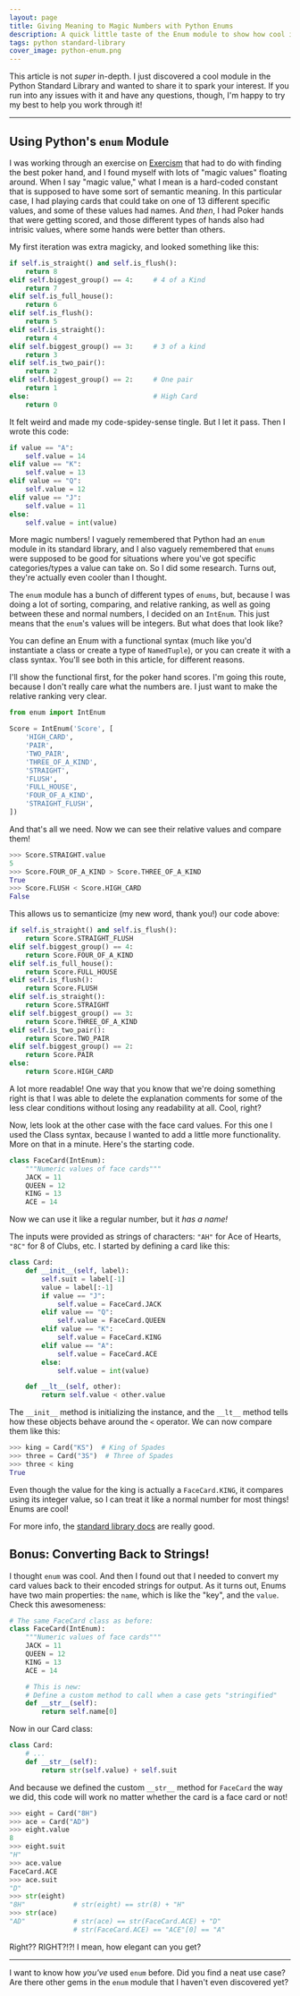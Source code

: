 ```yaml
---
layout: page
title: Giving Meaning to Magic Numbers with Python Enums
description: A quick little taste of the Enum module to show how cool it is.
tags: python standard-library
cover_image: python-enum.png
---
```


This article is not *super* in-depth.  I just discovered a cool module in the Python Standard Library and wanted to share it to spark your interest.  If you run into any issues with it and have any questions, though, I'm happy to try my best to help you work through it!

<hr>

## Using Python's `enum` Module

I was working through an exercise on [Exercism](https://exercism.io) that had to do with finding the best poker hand, and I found myself with lots of "magic values" floating around.  When I say "magic value," what I mean is a hard-coded constant that is supposed to have some sort of semantic meaning.  In this particular case, I had playing cards that could take on one of 13 different specific values, and some of these values had names.  And *then*, I had Poker hands that were getting scored, and those different types of hands also had intrisic values, where some hands were better than others.

My first iteration was extra magicky, and looked something like this:

```python
if self.is_straight() and self.is_flush():
    return 8
elif self.biggest_group() == 4:		# 4 of a Kind
    return 7
elif self.is_full_house():
    return 6
elif self.is_flush():
    return 5
elif self.is_straight():
    return 4
elif self.biggest_group() == 3:		# 3 of a kind
    return 3
elif self.is_two_pair():
    return 2
elif self.biggest_group() == 2:		# One pair
    return 1
else:								# High Card
    return 0
```

It felt weird and made my code-spidey-sense tingle.  But I let it pass.  Then I wrote this code:

```python
if value == "A":
    self.value = 14
elif value == "K":
    self.value = 13
elif value == "Q":
    self.value = 12
elif value == "J":
    self.value = 11
else:
    self.value = int(value)
```

More magic numbers!  I vaguely remembered that Python had an `enum` module in its standard library, and I also vaguely remembered that `enums` were supposed to be good for situations where you've got specific categories/types a value can take on.  So I did some research.  Turns out, they're actually even cooler than I thought.

The `enum` module has a bunch of different types of `enums`, but, because I was doing a lot of sorting, comparing, and relative ranking, as well as going between these and normal numbers, I decided on an `IntEnum`.  This just means that the `enum`'s values will be integers.  But what does that look like?

You can define an Enum with a functional syntax (much like you'd instantiate a class or create a type of `NamedTuple`), or you can create it with a class syntax.  You'll see both in this article, for different reasons.

I'll show the functional first, for the poker hand scores.  I'm going this route, because I don't really care what the numbers are.  I just want to make the relative ranking very clear.

```python
from enum import IntEnum

Score = IntEnum('Score', [
    'HIGH_CARD',
    'PAIR',
    'TWO_PAIR',
    'THREE_OF_A_KIND',
    'STRAIGHT',
    'FLUSH',
    'FULL_HOUSE',
    'FOUR_OF_A_KIND',
    'STRAIGHT_FLUSH',
])
```

And that's all we need.  Now we can see their relative values and compare them!

```python
>>> Score.STRAIGHT.value
5
>>> Score.FOUR_OF_A_KIND > Score.THREE_OF_A_KIND
True
>>> Score.FLUSH < Score.HIGH_CARD
False
```

This allows us to semanticize (my new word, thank you!) our code above:

```python
if self.is_straight() and self.is_flush():
    return Score.STRAIGHT_FLUSH
elif self.biggest_group() == 4:
    return Score.FOUR_OF_A_KIND
elif self.is_full_house():
    return Score.FULL_HOUSE
elif self.is_flush():
    return Score.FLUSH
elif self.is_straight():
    return Score.STRAIGHT
elif self.biggest_group() == 3:
    return Score.THREE_OF_A_KIND
elif self.is_two_pair():
    return Score.TWO_PAIR
elif self.biggest_group() == 2:
    return Score.PAIR
else:
    return Score.HIGH_CARD
```

A lot more readable!  One way that you know that we're doing something right is that I was able to delete the explanation comments for some of the less clear conditions without losing any readability at all.  Cool, right?

Now, lets look at the other case with the face card values.  For this one I used the Class syntax, because I wanted to add a little more functionality.  More on that in a minute.  Here's the starting code.

```python
class FaceCard(IntEnum):
    """Numeric values of face cards"""
    JACK = 11
    QUEEN = 12
    KING = 13
    ACE = 14
```

Now we can use it like a regular number, but it *has a name!*

The inputs were provided as strings of characters: `"AH"` for Ace of Hearts, `"8C"` for 8 of Clubs, etc.  I started by defining a card like this:

```python
class Card:
    def __init__(self, label):
        self.suit = label[-1]
        value = label[:-1]
        if value == "J":
            self.value = FaceCard.JACK
        elif value == "Q":
            self.value = FaceCard.QUEEN
        elif value == "K":
            self.value = FaceCard.KING
        elif value == "A":
            self.value = FaceCard.ACE
        else:
            self.value = int(value)

    def __lt__(self, other):
        return self.value < other.value
```

The `__init__` method is initializing the instance, and the `__lt__` method tells how these objects behave around the `<` operator.  We can now compare them like this:

```python
>>> king = Card("KS")  # King of Spades
>>> three = Card("3S")  # Three of Spades
>>> three < king
True
```

Even though the value for the king is actually a `FaceCard.KING`, it compares using its integer value, so I can treat it like a normal number for most things!  Enums are cool!

For more info, the [standard library docs](https://docs.python.org/3.7/library/enum.html) are really good.

## Bonus: Converting Back to Strings!

I thought `enum` was cool.  And then I found out that I needed to convert my card values back to their encoded strings for output.  As it turns out, Enums have two main properties: the `name`, which is like the "key", and the `value`.  Check this awesomeness:

```python
# The same FaceCard class as before:
class FaceCard(IntEnum):
    """Numeric values of face cards"""
    JACK = 11
    QUEEN = 12
    KING = 13
    ACE = 14

    # This is new:
    # Define a custom method to call when a case gets "stringified"
    def __str__(self):
        return self.name[0]
```

Now in our Card class:

```python
class Card:
    # ...
    def __str__(self):
        return str(self.value) + self.suit
```

And because we defined the custom `__str__` method for `FaceCard` the way we did, this code will work no matter whether the card is a face card or not!

```python
>>> eight = Card("8H")
>>> ace = Card("AD")
>>> eight.value
8
>>> eight.suit
"H"
>>> ace.value
FaceCard.ACE
>>> ace.suit
"D"
>>> str(eight)
"8H"            # str(eight) == str(8) + "H"
>>> str(ace)
"AD"            # str(ace) == str(FaceCard.ACE) + "D"
                # str(FaceCard.ACE) == "ACE"[0] == "A"
```

Right??  RIGHT?!?!  I mean, how elegant can you get?

<hr>

I want to know how *you've* used `enum` before.  Did you find a neat use case?  Are there other gems in the `enum` module that I haven't even discovered yet?